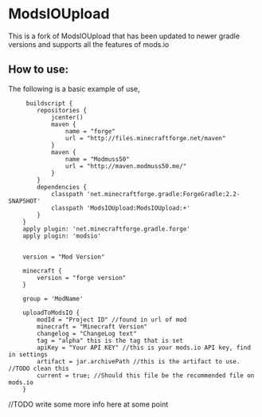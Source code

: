 ModsIOUpload
===========
This is a fork of ModsIOUpload that has been updated to newer gradle versions and supports all the features of mods.io

How to use:
-----------
The following is a basic example of use,

```
     buildscript {
        repositories {
            jcenter()
            maven {
                name = "forge"
                url = "http://files.minecraftforge.net/maven"
            }
    		maven {
                name = "Modmuss50"
                url = "http://maven.modmuss50.me/"
            }
        }
        dependencies {
            classpath 'net.minecraftforge.gradle:ForgeGradle:2.2-SNAPSHOT'
    		classpath 'ModsIOUpload:ModsIOUpload:+'
        }
    }
    apply plugin: 'net.minecraftforge.gradle.forge'
    apply plugin: 'modsio'


    version = "Mod Version"

    minecraft {
        version = "forge version"
    }

    group = 'ModName'

    uploadToModsIO {
    	modId = "Project ID" //found in url of mod
    	minecraft = "Minecraft Version"
    	changelog = "ChangeLog text"
    	tag = "alpha" this is the tag that is set
    	apiKey = "Your API KEY" //this is your mods.io API key, find in settings
    	artifact = jar.archivePath //this is the artifact to use. //TODO clean this
    	current = true; //Should this file be the recommended file on mods.io
    }
```

//TODO write some more info here at some point